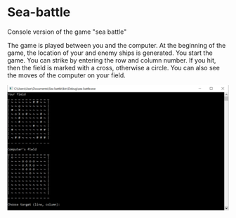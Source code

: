 # Sea-battle
Console version of the game "sea battle"

The game is played between you and the computer. At the beginning of the game, the location of your and enemy ships is generated. 
You start the game. You can strike by entering the row and column number. If you hit, then the field is marked with a cross, otherwise a circle. 
You can also see the moves of the computer on your field.

![example](screenshots/example.PNG)
